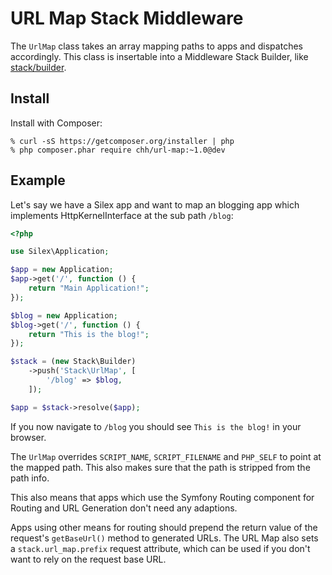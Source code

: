 # URL Map Stack Middleware

The `UrlMap` class takes an array mapping paths to apps and dispatches
accordingly. This class is insertable into a Middleware Stack Builder, like
[stack/builder](http://github.com/stackphp/builder).

## Install

Install with Composer:

    % curl -sS https://getcomposer.org/installer | php
    % php composer.phar require chh/url-map:~1.0@dev

## Example

Let's say we have a Silex app and want to map an blogging app which
implements HttpKernelInterface at the sub path `/blog`:

```php
<?php

use Silex\Application;

$app = new Application;
$app->get('/', function () {
    return "Main Application!";
});

$blog = new Application;
$blog->get('/', function () {
    return "This is the blog!";
});

$stack = (new Stack\Builder)
    ->push('Stack\UrlMap', [
        '/blog' => $blog,
    ]);

$app = $stack->resolve($app);
```

If you now navigate to `/blog` you should see `This is the blog!` in your
browser.

The `UrlMap` overrides `SCRIPT_NAME`, `SCRIPT_FILENAME` and `PHP_SELF`
to point at the mapped path. This also makes sure that the path is
stripped from the path info.

This also means that apps which use the Symfony Routing component for
Routing and URL Generation don't need any adaptions.

Apps using other means for routing should prepend the return value of the
request's `getBaseUrl()` method to generated URLs. The URL Map also sets a
`stack.url_map.prefix` request attribute, which can be used if you don't want
to rely on the request base URL.
